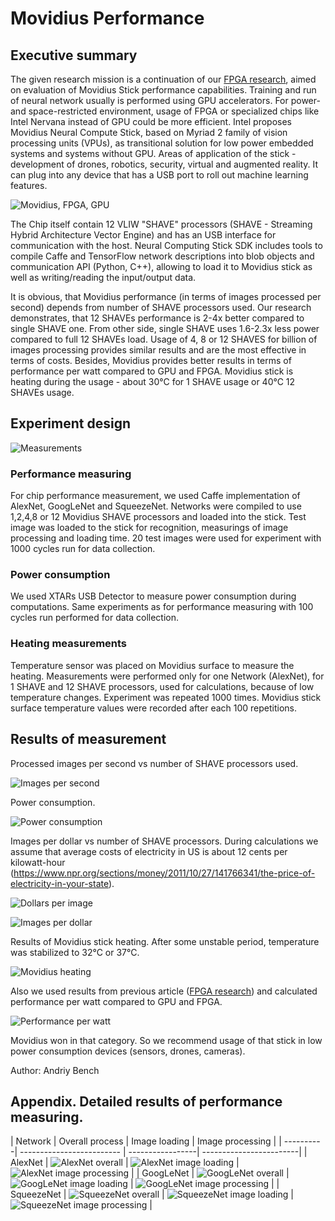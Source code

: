 # Movidius Performance

## Executive summary

The given research mission is a continuation of our [FPGA research](README.md), aimed on evaluation of Movidius Stick performance capabilities.
Training and run of neural network usually is performed using GPU accelerators.
For power- and space-restricted environment, usage of FPGA or specialized chips like Intel Nervana instead of GPU could be more efficient. 
Intel proposes Movidius Neural Compute Stick, based on Myriad 2 family of vision processing units (VPUs), as transitional solution for low power embedded systems and systems without GPU.
Areas of application of the stick - development of drones, robotics, security, virtual and augmented reality. 
It can plug into any device that has a USB port to roll out machine learning features.

![Movidius, FPGA, GPU](img/movidius-GPU-FPGA.png)

The Chip itself contain 12 VLIW "SHAVE" processors (SHAVE - Streaming Hybrid Architecture Vector Engine) and
has an USB interface for communication with the host. Neural Computing Stick SDK includes tools to compile Caffe and TensorFlow network descriptions into blob objects 
and communication API (Python, C++), allowing to load it to Movidius stick as well as writing/reading the input/output data.

It is obvious, that Movidius performance (in terms of images processed per second) depends from number of SHAVE processors used.
Our research demonstrates, that 12 SHAVEs performance is 2-4x better compared to single SHAVE one.
From other side, single SHAVE uses 1.6-2.3x less power compared to full 12 SHAVEs load.
Usage of 4, 8 or 12 SHAVES for billion of images processing provides similar results and are the most effective in terms of costs.
Besides, Movidius provides better results in terms of performance per watt compared to GPU and FPGA. 
Movidius stick is heating during the usage - about 30°C for 1 SHAVE usage or 40°C 12 SHAVEs usage. 

## Experiment design

![Measurements](img/movidius-measurements.jpg)

### Performance measuring
  
For chip performance measurement, we used Caffe implementation of AlexNet, GoogLeNet and SqueezeNet. 
Networks were compiled to use 1,2,4,8 or 12 Movidius SHAVE processors and loaded into the stick.
Test image was loaded to the stick for recognition, measurings of image processing and loading time.
20 test images were used for experiment with 1000 cycles run for data collection.

### Power consumption

We used XTARs USB Detector to measure power consumption during computations.
Same experiments as for performance measuring with 100 cycles run performed for data collection.

### Heating measurements

Temperature sensor was placed on Movidius surface to measure the heating.
Measurements were performed only for one Network (AlexNet), for 1 SHAVE and 12 SHAVE processors, used for calculations, because of low temperature changes.
Experiment was repeated 1000 times. Movidius stick surface temperature values were recorded after each 100 repetitions.

## Results of measurement

Processed images per second vs number of SHAVE processors used.

![Images per second](img/movidius-images-per-sec.png)

Power consumption.

![Power consumption](img/movidius-power-consumption.png)

Images per dollar vs number of SHAVE processors. 
During calculations we assume that average costs of electricity in US is about 12 cents per kilowatt-hour (https://www.npr.org/sections/money/2011/10/27/141766341/the-price-of-electricity-in-your-state).

![Dollars per image](img/movidius-costs-dollars-per-image.png)

![Images per dollar](img/movidius-costs-images-per-dollar.png)

Results of Movidius stick heating. After some unstable period, temperature was stabilized to 32°C or 37°C.

![Movidius heating](img/movidius-heating.png)

Also we used results from previous article ([FPGA research](README.md)) and calculated performance per watt compared to GPU and FPGA. 

 ![Performance per watt](img/movidius-performance-per-watt.png) 
 
Movidius won in that category. So we recommend usage of that stick in low power consumption devices (sensors, drones, cameras).

Author: Andriy Bench  

## Appendix. Detailed results of performance measuring.


| Network    | Overall process           | Image loading    | Image processing        | 
| --------- -| ------------------------- | -----------------| ------------------------| 
| AlexNet    | ![AlexNet overall](img/movidius-alexnet-overal-process.png) | ![AlexNet image loading](img/movidius-alexnet-image-loading.png) | ![AlexNet image processing](img/movidius-alexnet-image-processing.png) |
| GoogLeNet  | ![GoogLeNet overall](img/movidius-googlenet-overal-process.png) | ![GoogLeNet image loading](img/movidius-googlenet-image-loading.png) | ![GoogLeNet image processing](img/movidius-googlenet-image-processing.png) |
| SqueezeNet | ![SqueezeNet overall](img/movidius-squeezenet-overal-process.png) | ![SqueezeNet image loading](img/movidius-squeezenet-image-loading.png) | ![SqueezeNet image processing](img/movidius-squeezenet-image-processing.png) |   




    

